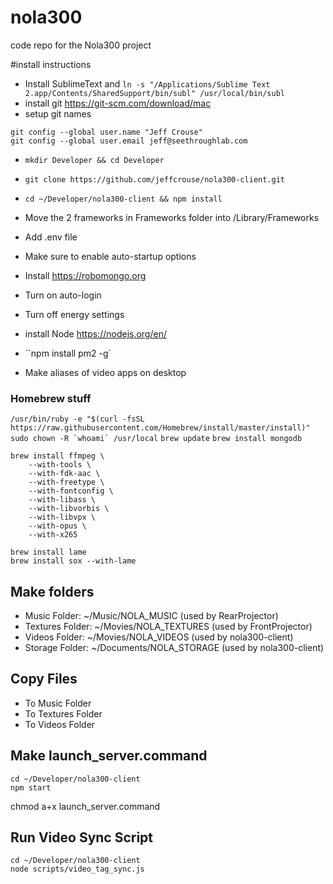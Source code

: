 # nola300
code repo for the Nola300 project


#install instructions
- Install SublimeText and ``ln -s "/Applications/Sublime Text 2.app/Contents/SharedSupport/bin/subl" /usr/local/bin/subl``
- install git https://git-scm.com/download/mac
- setup git names

```
git config --global user.name "Jeff Crouse"
git config --global user.email jeff@seethroughlab.com
```

- ``mkdir Developer && cd Developer``
- ``git clone https://github.com/jeffcrouse/nola300-client.git``
- ``cd ~/Developer/nola300-client && npm install``
- Move the 2 frameworks in Frameworks folder into /Library/Frameworks
- Add .env file

- Make sure to enable auto-startup options
- Install https://robomongo.org
- Turn on auto-login
- Turn off energy settings
- install Node https://nodejs.org/en/
- ``npm install pm2 -g`
- Make aliases of video apps on desktop

### Homebrew stuff
```/usr/bin/ruby -e "$(curl -fsSL https://raw.githubusercontent.com/Homebrew/install/master/install)"```
``sudo chown -R `whoami` /usr/local``
``brew update``
``brew install mongodb``

```
brew install ffmpeg \
    --with-tools \
    --with-fdk-aac \
    --with-freetype \
    --with-fontconfig \
    --with-libass \
    --with-libvorbis \
    --with-libvpx \
    --with-opus \
    --with-x265
```

```
brew install lame
brew install sox --with-lame
```

## Make folders

- Music Folder: ~/Music/NOLA_MUSIC (used by RearProjector)
- Textures Folder: ~/Movies/NOLA_TEXTURES (used by FrontProjector)
- Videos Folder: ~/Movies/NOLA_VIDEOS (used by nola300-client)
- Storage Folder: ~/Documents/NOLA_STORAGE (used by nola300-client)

## Copy Files 

- To Music Folder
- To Textures Folder
- To Videos Folder

## Make launch_server.command

```
cd ~/Developer/nola300-client
npm start
```
chmod a+x launch_server.command




## Run Video Sync Script
```
cd ~/Developer/nola300-client
node scripts/video_tag_sync.js
```
